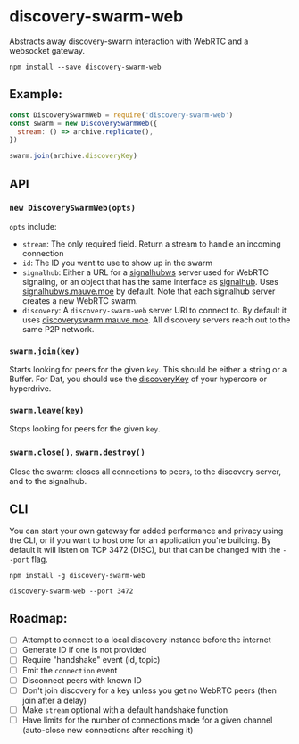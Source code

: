 # discovery-swarm-web
Abstracts away discovery-swarm interaction with WebRTC and a websocket gateway.

```shell
npm install --save discovery-swarm-web
```

## Example:

```js
const DiscoverySwarmWeb = require('discovery-swarm-web')
const swarm = new DiscoverySwarmWeb({
  stream: () => archive.replicate(),
})

swarm.join(archive.discoveryKey)
```

## API

### `new DiscoverySwarmWeb(opts)`

`opts` include:
  - `stream`: The only required field. Return a stream to handle an incoming connection
  - `id`: The ID you want to use to show up in the swarm
  - `signalhub`: Either a URL for a [signalhubws](https://www.npmjs.com/package/signalhubws) server used for WebRTC signaling, or an object that has the same interface as [signalhub](https://www.npmjs.com/package/signalhub). Uses [signalhubws.mauve.moe](wss://signalhubws.mauve.moe) by default. Note that each signalhub server creates a new WebRTC swarm.
  - `discovery`: A `discovery-swarm-web` server URl to connect to. By default it uses [discoveryswarm.mauve.moe](wss://discoveryswarm.mauve.moe). All discovery servers reach out to the same P2P network.

### `swarm.join(key)`

Starts looking for peers for the given `key`. This should be either a string or a Buffer. For Dat, you should use the [discoveryKey](https://github.com/mafintosh/hypercore#feeddiscoverykey) of your hypercore or hyperdrive.

### `swarm.leave(key)`

Stops looking for peers for the given `key`.

### `swarm.close()`, `swarm.destroy()`

Close the swarm: closes all connections to peers, to the discovery server, and to the signalhub.

## CLI

You can start your own gateway for added performance and privacy using the CLI, or if you want to host one for an application you're building. By default it will listen on TCP 3472 (DISC), but that can be changed with the `--port` flag.

```shell
npm install -g discovery-swarm-web

discovery-swarm-web --port 3472
```

## Roadmap:

- [ ] Attempt to connect to a local discovery instance before the internet
- [ ] Generate ID if one is not provided
- [ ] Require "handshake" event (id, topic)
- [ ] Emit the `connection` event
- [ ] Disconnect peers with known ID
- [ ] Don't join discovery for a key unless you get no WebRTC peers (then join after a delay)
- [ ] Make `stream` optional with a default handshake function
- [ ] Have limits for the number of connections made for a given channel (auto-close new connections after reaching it)
